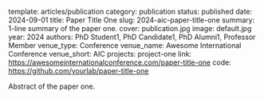template: articles/publication
category: publication
status: published
date: 2024-09-01
title: Paper Title One
slug: 2024-aic-paper-title-one
summary: 1-line summary of the paper one.
cover: publication.jpg
image: default.jpg
year: 2024
authors: PhD Student1, PhD Candidate1, PhD Alumni1, Professor Member
venue_type: Conference
venue_name: Awesome International Conference
venue_short: AIC
projects: project-one
link: https://awesomeinternationalconference.com/paper-title-one
code: https://github.com/yourlab/paper-title-one

Abstract of the paper one.
